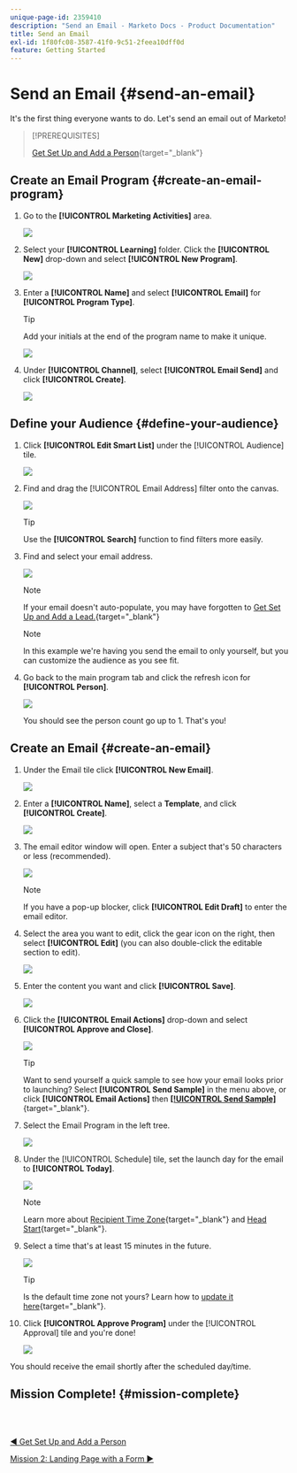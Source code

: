 ```yaml
---
unique-page-id: 2359410
description: "Send an Email - Marketo Docs - Product Documentation"
title: Send an Email
exl-id: 1f80fc08-3587-41f0-9c51-2feea10dff0d
feature: Getting Started
---
```

# Send an Email {#send-an-email}

It's the first thing everyone wants to do. Let's send an email out of Marketo!

>[!PREREQUISITES]
>
>[Get Set Up and Add a Person](/help/marketo/getting-started/quick-wins/get-set-up-and-add-a-person.md){target="_blank"}

## Create an Email Program {#create-an-email-program}

1. Go to the **[!UICONTROL Marketing Activities]** area.

   ![](assets/send-an-email-1.png)

1. Select your **[!UICONTROL Learning]** folder. Click the **[!UICONTROL New]** drop-down and select **[!UICONTROL New Program]**.

   ![](assets/send-an-email-2.png)

1. Enter a **[!UICONTROL Name]** and select **[!UICONTROL Email]** for **[!UICONTROL Program Type]**.

   >[!TIP]
   >
   >Add your initials at the end of the program name to make it unique.

   ![](assets/send-an-email-3.png)

1. Under **[!UICONTROL Channel]**, select **[!UICONTROL Email Send]** and click **[!UICONTROL Create]**.

   ![](assets/send-an-email-4.png)

## Define your Audience {#define-your-audience}

1. Click **[!UICONTROL Edit Smart List]** under the [!UICONTROL Audience] tile.

   ![](assets/send-an-email-5.png)

1. Find and drag the [!UICONTROL Email Address] filter onto the canvas.

   ![](assets/send-an-email-6.png)

   >[!TIP]
   >
   >Use the **[!UICONTROL Search]** function to find filters more easily.

1. Find and select your email address.

   ![](assets/send-an-email-7.png)

   >[!NOTE]
   >
   >If your email doesn't auto-populate, you may have forgotten to [Get Set Up and Add a Lead.](/help/marketo/getting-started/quick-wins/get-set-up-and-add-a-person.md){target="_blank"}

   >[!NOTE]
   >
   >In this example we're having you send the email to only yourself, but you can customize the audience as you see fit.

1. Go back to the main program tab and click the refresh icon for **[!UICONTROL Person]**.

   ![](assets/send-an-email-8.png)

   You should see the person count go up to 1. That's you!

## Create an Email {#create-an-email}

1. Under the Email tile click **[!UICONTROL New Email]**.

   ![](assets/send-an-email-9.png)

1. Enter a **[!UICONTROL Name]**, select a **Template**, and click **[!UICONTROL Create]**.

   ![](assets/send-an-email-10.png)

1. The email editor window will open. Enter a subject that's 50 characters or less (recommended).

   ![](assets/send-an-email-11.png)

   >[!NOTE]
   >
   >If you have a pop-up blocker, click **[!UICONTROL Edit Draft]** to enter the email editor.

1. Select the area you want to edit, click the gear icon on the right, then select **[!UICONTROL Edit]** (you can also double-click the editable section to edit).

   ![](assets/send-an-email-12.png)

1. Enter the content you want and click **[!UICONTROL Save]**.

   ![](assets/send-an-email-13.png)

1. Click the **[!UICONTROL Email Actions]** drop-down and select **[!UICONTROL Approve and Close]**.

   ![](assets/send-an-email-14.png)

   >[!TIP]
   >
   >Want to send yourself a quick sample to see how your email looks prior to launching? Select **[!UICONTROL Send Sample]** in the menu above, or click **[!UICONTROL Email Actions]** then [**[!UICONTROL Send Sample]**](/help/marketo/product-docs/email-marketing/general/creating-an-email/send-a-sample-email.md){target="_blank"}.

1. Select the Email Program in the left tree.

   ![](assets/send-an-email-15.png)

1. Under the [!UICONTROL Schedule] tile, set the launch day for the email to **[!UICONTROL Today]**.

   ![](assets/send-an-email-16.png)

   >[!NOTE]
   >
   >Learn more about [Recipient Time Zone](/help/marketo/product-docs/email-marketing/email-programs/email-program-actions/scheduling-with-recipient-time-zone/schedule-email-programs-with-recipient-time-zone.md){target="_blank"} and [Head Start](/help/marketo/product-docs/email-marketing/email-programs/email-program-actions/head-start-for-email-programs.md){target="_blank"}.

1. Select a time that's at least 15 minutes in the future.

   ![](assets/send-an-email-17.png)

   >[!TIP]
   >
   >Is the default time zone not yours? Learn how to [update it here](/help/marketo/product-docs/administration/settings/select-your-language-locale-and-time-zone.md){target="_blank"}.

1. Click **[!UICONTROL Approve Program]** under the [!UICONTROL Approval] tile and you're done!

   ![](assets/send-an-email-18.png)

You should receive the email shortly after the scheduled day/time.

## Mission Complete! {#mission-complete}

<br>&nbsp;

[◄ Get Set Up and Add a Person](/help/marketo/getting-started/quick-wins/get-set-up-and-add-a-person.md)

[Mission 2: Landing Page with a Form ►](/help/marketo/getting-started/quick-wins/landing-page-with-a-form.md)
